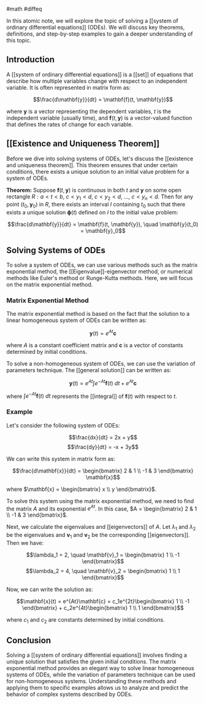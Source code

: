 #math #diffeq 

In this atomic note, we will explore the topic of solving a [[system of ordinary differential equations]] (ODEs). We will discuss key theorems, definitions, and step-by-step examples to gain a deeper understanding of this topic.

## Introduction

A [[system of ordinary differential equations]] is a [[set]] of equations that describe how multiple variables change with respect to an independent variable. It is often represented in matrix form as:

$$\frac{d\mathbf{y}}{dt} = \mathbf{f}(t, \mathbf{y})$$

where $\mathbf{y}$ is a vector representing the dependent variables, $t$ is the independent variable (usually time), and $\mathbf{f}(t, \mathbf{y})$ is a vector-valued function that defines the rates of change for each variable.

## [[Existence and Uniqueness Theorem]]

Before we dive into solving systems of ODEs, let's discuss the [[existence and uniqueness theorem]]. This theorem ensures that under certain conditions, there exists a unique solution to an initial value problem for a system of ODEs.

**Theorem:** Suppose $\mathbf{f}(t,\mathbf{y})$ is continuous in both $t$ and $\mathbf{y}$ on some open rectangle $R: a < t < b$, $c < y_1 < d$, $c < y_2 < d$, ..., $c < y_n < d$. Then for any point $(t_0,\mathbf{y}_0)$ in $R$, there exists an interval $I$ containing $t_0$ such that there exists a unique solution $\mathbf{\phi}(t)$ defined on $I$ to the initial value problem:

$$\frac{d\mathbf{y}}{dt} = \mathbf{f}(t, \mathbf{y}), \quad \mathbf{y}(t_0) = \mathbf{y}_0$$

## Solving Systems of ODEs

To solve a system of ODEs, we can use various methods such as the matrix exponential method, the [[Eigenvalue]]-eigenvector method, or numerical methods like Euler's method or Runge-Kutta methods. Here, we will focus on the matrix exponential method.

### Matrix Exponential Method

The matrix exponential method is based on the fact that the solution to a linear homogeneous system of ODEs can be written as:

$$\mathbf{y}(t) = e^{At}\mathbf{c}$$

where $A$ is a constant coefficient matrix and $\mathbf{c}$ is a vector of constants determined by initial conditions.

To solve a non-homogeneous system of ODEs, we can use the variation of parameters technique. The [[general solution]] can be written as:

$$\mathbf{y}(t) = e^{At}\int e^{-At}\mathbf{f}(t)\ dt + e^{At}\mathbf{c}$$

where $\int e^{-At}\mathbf{f}(t)\ dt$ represents the [[integral]] of $\mathbf{f}(t)$ with respect to $t$.

### Example

Let's consider the following system of ODEs:

$$\frac{dx}{dt} = 2x + y$$
$$\frac{dy}{dt} = -x + 3y$$

We can write this system in matrix form as:

$$\frac{d\mathbf{x}}{dt} = \begin{bmatrix} 2 & 1 \\ -1 & 3 \end{bmatrix} \mathbf{x}$$

where $\mathbf{x} = \begin{bmatrix} x \\ y \end{bmatrix}$.

To solve this system using the matrix exponential method, we need to find the matrix $A$ and its exponential $e^{At}$. In this case, $A = \begin{bmatrix} 2 & 1 \\ -1 & 3 \end{bmatrix}$.

Next, we calculate the eigenvalues and [[eigenvectors]] of $A$. Let $\lambda_1$ and $\lambda_2$ be the eigenvalues and $\mathbf{v}_1$ and $\mathbf{v}_2$ be the corresponding [[eigenvectors]]. Then we have:

$$\lambda_1 = 2, \quad \mathbf{v}_1 = \begin{bmatrix} 1 \\ -1 \end{bmatrix}$$
$$\lambda_2 = 4, \quad \mathbf{v}_2 = \begin{bmatrix} 1 \\ 1 \end{bmatrix}$$

Now, we can write the solution as:

$$\mathbf{x}(t) = e^{At}\mathbf{c} = c_1e^{2t}\begin{bmatrix} 1 \\ -1 \end{bmatrix} + c_2e^{4t}\begin{bmatrix} 1 \\ 1 \end{bmatrix}$$

where $c_1$ and $c_2$ are constants determined by initial conditions.

## Conclusion

Solving a [[system of ordinary differential equations]] involves finding a unique solution that satisfies the given initial conditions. The matrix exponential method provides an elegant way to solve linear homogeneous systems of ODEs, while the variation of parameters technique can be used for non-homogeneous systems. Understanding these methods and applying them to specific examples allows us to analyze and predict the behavior of complex systems described by ODEs. 